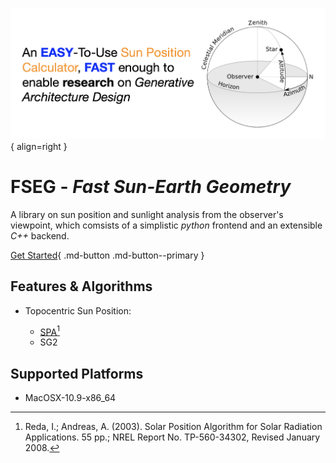 
![zenith](assets/images/card.png){ align=right }

# **FSEG** - _Fast Sun-Earth Geometry_

A library on sun position and sunlight analysis from the observer's viewpoint,
which comsists of a simplistic _python_ frontend and an extensible _C++_ backend.

[Get Started](https://mikesongming.github.io/SE-Geometry/user-guide/getting-started/){ .md-button .md-button--primary }


## Features & Algorithms

- Topocentric Sun Position:

    - [SPA](https://midcdmz.nrel.gov/spa/)[^1]
    [^1]: Reda, I.; Andreas, A. (2003). Solar Position Algorithm for Solar Radiation Applications. 55 pp.; NREL Report No. TP-560-34302, Revised January 2008.
    - SG2

## Supported Platforms

- MacOSX-10.9-x86_64
